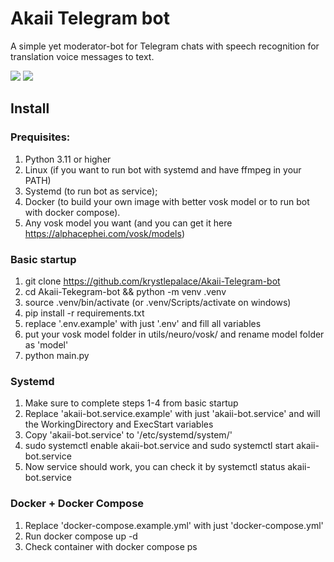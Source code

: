 # Akaii Telegram bot
 A simple yet moderator-bot for Telegram chats with speech recognition for translation voice messages to text.


<a href="https://hub.docker.com/r/fubukedev/akaii-bot"><img src="https://img.shields.io/badge/Docker%20Hub-akaii--bot-blue"></a>  [<img src="https://img.shields.io/badge/Telegram-%40akaii_chat_bot-blue">](https://t.me/akaii_chat_bot) 


## Install 

### Prequisites:
1. Python 3.11 or higher
2. Linux (if you want to run bot with systemd and have ffmpeg in your PATH)
3. Systemd (to run bot as service);
4. Docker (to build your own image with better vosk model or to run bot with docker compose).
5. Any vosk model you want (and you can get it here https://alphacephei.com/vosk/models)

### Basic startup
1. git clone https://github.com/krystlepalace/Akaii-Telegram-bot
2. cd Akaii-Tekegram-bot && python -m venv .venv
3. source .venv/bin/activate (or .venv/Scripts/activate on windows)
4. pip install -r requirements.txt
5. replace '.env.example' with just '.env' and fill all variables
6. put your vosk model folder in utils/neuro/vosk/ and rename model folder as 'model'
7. python main.py

### Systemd 
1. Make sure to complete steps 1-4 from basic startup
2. Replace 'akaii-bot.service.example' with just 'akaii-bot.service' and will the WorkingDirectory and ExecStart variables
3. Copy 'akaii-bot.service' to '/etc/systemd/system/'
4. sudo systemctl enable akaii-bot.service and sudo systemctl start akaii-bot.service
5. Now service should work, you can check it by systemctl status akaii-bot.service

### Docker + Docker Compose
1. Replace 'docker-compose.example.yml' with just 'docker-compose.yml'
2. Run docker compose up -d
3. Check container with docker compose ps

